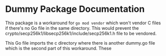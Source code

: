 # Dummy Package Documentation

This package is a workaround for `go mod vendor` which won't vendor C files if there's no Go file in the same directory. This would prevent the crypto/secp256k1/libsecp256k1/include/secp256k1.h file to be vendored.

This Go file imports the c directory where there is another dummy.go file which is the second part of this workaround. These